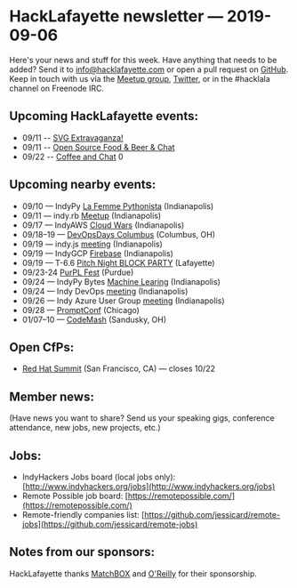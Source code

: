 # HackLafayette newsletter — 2019-09-06

Here's your news and stuff for this week. Have anything that needs to be added? Send it to info@hacklafayette.com or open a pull request on [GitHub](https://github.com/hacklafayette/newsletter). Keep in touch with us via the [Meetup group](https://www.meetup.com/hacklafayette/), [Twitter](https://twitter.com/hacklafayette), or in the #hacklala channel on Freenode IRC.

## Upcoming HackLafayette events:
* 09/11 -- [SVG Extravaganza!](https://www.meetup.com/hacklafayette/events/vkwlfpyzmbpb/) 
* 09/11 -- [Open Source Food & Beer & Chat](https://www.meetup.com/hacklafayette/events/rzscgqyzmbpb/) 
* 09/22 -- [Coffee and Chat](https://www.meetup.com/hacklafayette/events/bmghxqyzmbdc/) 
0
## Upcoming nearby events:
* 09/10 — IndyPy [La Femme Pythonista](https://www.meetup.com/indypy/events/bxqbmqyzmbnb/) (Indianapolis)
* 09/11 — indy.rb [Meetup](https://www.meetup.com/indyrb/events/cfszxyzmbpb/) (Indianapolis)
* 09/17 — IndyAWS [Cloud Wars](https://www.meetup.com/IndyAWS/events/dqzpsqyzmbwb/) (Indianapolis)
* 09/18–19 — [DevOpsDays Columbus](https://www.devopsdays.org/events/2019-columbus) (Columbus, OH)
* 09/19 — indy.js [meeting](https://www.meetup.com/indyjs/events/nsfrgryzmbxb/) (Indianapolis)
* 09/19 — IndyGCP [Firebase](https://www.meetup.com/IndyGCP/events/263020037/) (Indianapolis)
* 09/19 — T-6.6 [Pitch Night BLOCK PARTY](https://www.meetup.com/tminus/events/257719810/) (Lafayette)
* 09/23-24 [PurPL Fest](https://purpl.cs.purdue.edu/kickoff.html) (Purdue)
* 09/24 — IndyPy Bytes [Machine Learing](https://www.meetup.com/indypy/events/lbdfpqyzmbgc/) (Indianapolis)
* 09/24 — Indy DevOps [meeting](https://www.meetup.com/IndyDevOps/events/gmmtgryzmbgc/) (Indianapolis)
* 09/26 — Indy Azure User Group [meeting](https://www.meetup.com/Indy-Azure-User-Group/events/xkhznpyzmbjc/) (Indianapolis)
* 09/28 — [PromptConf](https://promptconf.com/) (Chicago)
* 01/07–10 — [CodeMash](https://www.codemash.org/) (Sandusky, OH)

## Open CfPs:
* [Red Hat Summit](https://www.redhat.com/en/summit/speakers/submit-a-session) (San Francisco, CA) — closes 10/22

## Member news:

(Have news you want to share? Send us your speaking gigs, conference attendance, new jobs, new projects, etc.)

## Jobs:

- IndyHackers Jobs board (local jobs only): [http://www.indyhackers.org/jobs](http://www.indyhackers.org/jobs)
- Remote Possible job board: [https://remotepossible.com/](https://remotepossible.com/)
- Remote-friendly companies list: [https://github.com/jessicard/remote-jobs](https://github.com/jessicard/remote-jobs)

## Notes from our sponsors:

HackLafayette thanks [MatchBOX](http://matchboxstudio.org/) and [O'Reilly](http://www.oreilly.com/) for their sponsorship.
